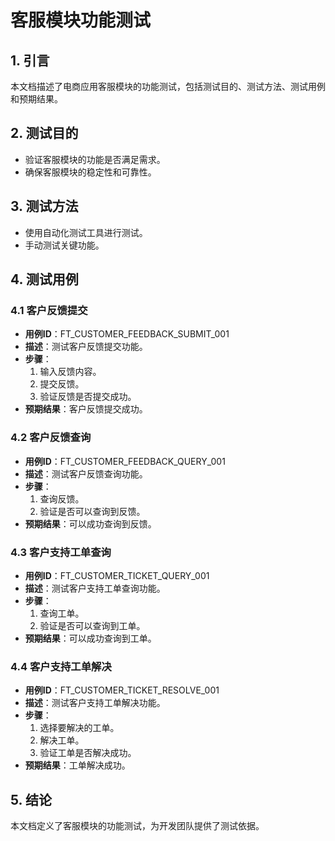 # 客服模块功能测试

## 1. 引言

本文档描述了电商应用客服模块的功能测试，包括测试目的、测试方法、测试用例和预期结果。

## 2. 测试目的

- 验证客服模块的功能是否满足需求。
- 确保客服模块的稳定性和可靠性。

## 3. 测试方法

- 使用自动化测试工具进行测试。
- 手动测试关键功能。

## 4. 测试用例

### 4.1 客户反馈提交

- **用例ID**：FT_CUSTOMER_FEEDBACK_SUBMIT_001
- **描述**：测试客户反馈提交功能。
- **步骤**：
  1. 输入反馈内容。
  2. 提交反馈。
  3. 验证反馈是否提交成功。
- **预期结果**：客户反馈提交成功。

### 4.2 客户反馈查询

- **用例ID**：FT_CUSTOMER_FEEDBACK_QUERY_001
- **描述**：测试客户反馈查询功能。
- **步骤**：
  1. 查询反馈。
  2. 验证是否可以查询到反馈。
- **预期结果**：可以成功查询到反馈。

### 4.3 客户支持工单查询

- **用例ID**：FT_CUSTOMER_TICKET_QUERY_001
- **描述**：测试客户支持工单查询功能。
- **步骤**：
  1. 查询工单。
  2. 验证是否可以查询到工单。
- **预期结果**：可以成功查询到工单。

### 4.4 客户支持工单解决

- **用例ID**：FT_CUSTOMER_TICKET_RESOLVE_001
- **描述**：测试客户支持工单解决功能。
- **步骤**：
  1. 选择要解决的工单。
  2. 解决工单。
  3. 验证工单是否解决成功。
- **预期结果**：工单解决成功。

## 5. 结论

本文档定义了客服模块的功能测试，为开发团队提供了测试依据。